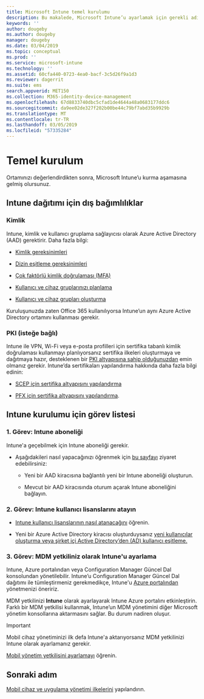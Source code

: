 ```yaml
---
title: Microsoft Intune temel kurulumu
description: Bu makalede, Microsoft Intune’u ayarlamak için gerekli adımlar sağlanmaktadır.
keywords: ''
author: dougeby
ms.author: dougeby
manager: dougeby
ms.date: 03/04/2019
ms.topic: conceptual
ms.prod: ''
ms.service: microsoft-intune
ms.technology: ''
ms.assetid: 60cfa440-0723-4ea0-bacf-3c5d26f9a1d3
ms.reviewer: dagerrit
ms.suite: ems
search.appverid: MET150
ms.collection: M365-identity-device-management
ms.openlocfilehash: 67d8833740dbc5cfad1de4644a48a0683177ddc6
ms.sourcegitcommit: da9ee02de327f202b00be44c79bf7abd35b9929b
ms.translationtype: MT
ms.contentlocale: tr-TR
ms.lasthandoff: 03/05/2019
ms.locfileid: "57335284"
---
```

# <a name="basic-setup"></a>Temel kurulum

Ortamınızı değerlendirdikten sonra, Microsoft Intune’u kurma aşamasına gelmiş olursunuz.

## <a name="external-dependencies-for-an-intune-deployment"></a>Intune dağıtımı için dış bağımlılıklar

### <a name="identity"></a>Kimlik

Intune, kimlik ve kullanıcı gruplama sağlayıcısı olarak Azure Active Directory (AAD) gerektirir. Daha fazla bilgi:

-  [Kimlik gereksinimleri](https://docs.microsoft.com/azure/active-directory/active-directory-hybrid-identity-design-considerations-overview#design-considerations-overview)

-   [Dizin eşitleme gereksinimleri](https://docs.microsoft.com/azure/active-directory/active-directory-hybrid-identity-design-considerations-directory-sync-requirements)

-   [Çok faktörlü kimlik doğrulaması (MFA)](https://docs.microsoft.com/azure/active-directory/authentication/concept-mfa-howitworks)

-   [Kullanıcı ve cihaz gruplarınızı planlama](users-add.md)

-   [Kullanıcı ve cihaz grupları oluşturma](groups-get-started.md)

Kuruluşunuzda zaten Office 365 kullanılıyorsa Intune’un aynı Azure Active Directory ortamını kullanması gerekir.

### <a name="pki-optional"></a>PKI (isteğe bağlı)

Intune ile VPN, Wi-Fi veya e-posta profilleri için sertifika tabanlı kimlik doğrulaması kullanmayı planlıyorsanız sertifika ilkeleri oluşturmaya ve dağıtmaya hazır, desteklenen bir [PKI altyapısına sahip olduğunuzdan](certificates-configure.md) emin olmanız gerekir. Intune’da sertifikaları yapılandırma hakkında daha fazla bilgi edinin:

-   [SCEP için sertifika altyapısını yapılandırma](/intune/certificates-scep-configure)

-   [PFX için sertifika altyapısını yapılandırma](/intune/certficates-pfx-configure).


## <a name="task-list-for-an-intune-setup"></a>Intune kurulumu için görev listesi

### <a name="task-1-intune-subscription"></a>1. Görev: Intune aboneliği

Intune'a geçebilmek için Intune aboneliği gerekir.

-   Aşağıdakileri nasıl yapacağınızı öğrenmek için [bu sayfayı](https://portal.office.com/Signup/Signup.aspx?OfferId=40BE278A-DFD1-470a-9EF7-9F2596EA7FF9&dl=INTUNE_A&ali=1#0) ziyaret edebilirsiniz:

    -   Yeni bir AAD kiracısına bağlantılı yeni bir Intune aboneliği oluşturun.

    -   Mevcut bir AAD kiracısında oturum açarak Intune aboneliğini bağlayın.

### <a name="task-2-assign-intune-user-licenses"></a>2. Görev: Intune kullanıcı lisanslarını atayın

-   [Intune kullanıcı lisanslarının nasıl atanacağını](licenses-assign.md) öğrenin.

-   Yeni bir Azure Active Directory kiracısı oluşturduysanız [yeni kullanıcılar oluşturma veya şirket içi Active Directory’den (AD) kullanıcı eşitleme.](https://docs.microsoft.com/azure/active-directory/connect/active-directory-aadconnect)

### <a name="task-3-set-your-mdm-authority-to-intune"></a>3. Görev: MDM yetkiliniz olarak Intune'u ayarlama

Intune, Azure portalından veya Configuration Manager Güncel Dal konsolundan yönetilebilir. Intune’u Configuration Manager Güncel Dal dağıtımı ile tümleştirmeniz gerekmedikçe, Intune'u [Azure portalından](https://portal.azure.com) yönetmenizi öneririz.

MDM yetkilinizi **Intune** olarak ayarlayarak Intune Azure portalını etkinleştirin. Farklı bir MDM yetkilisi kullanmak, Intune’un MDM yönetimini diğer Microsoft yönetim konsollarına aktarmasını sağlar. Bu durum nadiren oluşur.

> [!IMPORTANT]
> Mobil cihaz yönetiminizi ilk defa Intune'a aktarıyorsanız MDM yetkilinizi Intune olarak ayarlamanız gerekir.

[Mobil yönetim yetkilisini ayarlamayı](mdm-authority-set.md) öğrenin.

## <a name="next-step"></a>Sonraki adım

[Mobil cihaz ve uygulama yönetimi ilkelerini](migration-guide-configure-policies.md) yapılandırın.
